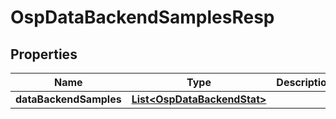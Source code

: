 # OspDataBackendSamplesResp

## Properties
Name | Type | Description | Notes
------------ | ------------- | ------------- | -------------
**dataBackendSamples** | [**List&lt;OspDataBackendStat&gt;**](OspDataBackendStat.md) |  |  [optional]
